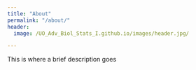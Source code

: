```yaml
---
title: "About"
permalink: "/about/"
header:
  image: /UO_Adv_Biol_Stats_I.github.io/images/header.jpg/

---
```


This is where a brief description goes

